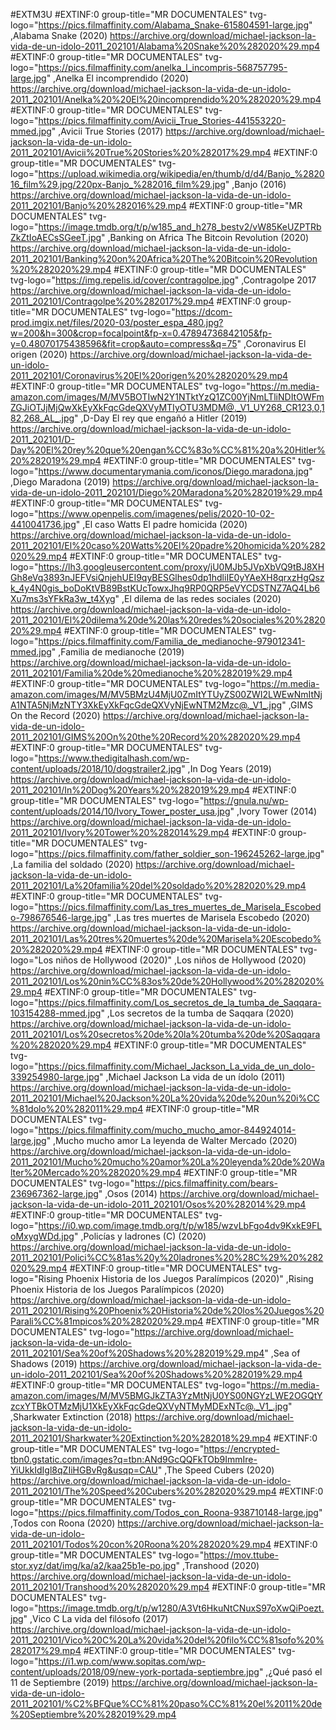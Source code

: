 
#EXTM3U
#EXTINF:0 group-title="MR DOCUMENTALES" tvg-logo="https://pics.filmaffinity.com/Alabama_Snake-615804591-large.jpg" ,Alabama Snake (2020)
https://archive.org/download/michael-jackson-la-vida-de-un-idolo-2011_202101/Alabama%20Snake%20%282020%29.mp4
#EXTINF:0 group-title="MR DOCUMENTALES" tvg-logo="https://pics.filmaffinity.com/anelka_l_incompris-568757795-large.jpg" ,Anelka  El incomprendido (2020)
https://archive.org/download/michael-jackson-la-vida-de-un-idolo-2011_202101/Anelka%20%20El%20incomprendido%20%282020%29.mp4
#EXTINF:0 group-title="MR DOCUMENTALES" tvg-logo="https://pics.filmaffinity.com/Avicii_True_Stories-441553220-mmed.jpg" ,Avicii True Stories (2017)
https://archive.org/download/michael-jackson-la-vida-de-un-idolo-2011_202101/Avicii%20True%20Stories%20%282017%29.mp4
#EXTINF:0 group-title="MR DOCUMENTALES" tvg-logo="https://upload.wikimedia.org/wikipedia/en/thumb/d/d4/Banjo_%282016_film%29.jpg/220px-Banjo_%282016_film%29.jpg" ,Banjo (2016)
https://archive.org/download/michael-jackson-la-vida-de-un-idolo-2011_202101/Banjo%20%282016%29.mp4
#EXTINF:0 group-title="MR DOCUMENTALES" tvg-logo="https://image.tmdb.org/t/p/w185_and_h278_bestv2/vW85KeUZPTRbZkZtIoAECsSGeeT.jpg" ,Banking on Africa The Bitcoin Revolution (2020)
https://archive.org/download/michael-jackson-la-vida-de-un-idolo-2011_202101/Banking%20on%20Africa%20The%20Bitcoin%20Revolution%20%282020%29.mp4
#EXTINF:0 group-title="MR DOCUMENTALES" tvg-logo="https://img.repelis.id/cover/contragolpe.jpg" ,Contragolpe 2017
https://archive.org/download/michael-jackson-la-vida-de-un-idolo-2011_202101/Contragolpe%20%282017%29.mp4
#EXTINF:0 group-title="MR DOCUMENTALES" tvg-logo="https://dcom-prod.imgix.net/files/2020-03/poster_espa_480.jpg?w=200&h=300&crop=focalpoint&fp-x=0.47894736842105&fp-y=0.48070175438596&fit=crop&auto=compress&q=75" ,Coronavirus El origen (2020)
https://archive.org/download/michael-jackson-la-vida-de-un-idolo-2011_202101/Coronavirus%20El%20origen%20%282020%29.mp4
#EXTINF:0 group-title="MR DOCUMENTALES" tvg-logo="https://m.media-amazon.com/images/M/MV5BOTIwN2Y1NTktYzQ1ZC00YjNmLTliNDItOWFmZGJiOTJjMjQwXkEyXkFqcGdeQXVyMTIyOTU3MDM@._V1_UY268_CR123,0,182,268_AL_.jpg" ,D-Day El rey que engañó a Hitler (2019)
https://archive.org/download/michael-jackson-la-vida-de-un-idolo-2011_202101/D-Day%20El%20rey%20que%20engan%CC%83o%CC%81%20a%20Hitler%20%282019%29.mp4
#EXTINF:0 group-title="MR DOCUMENTALES" tvg-logo="https://www.documentarymania.com/iconos/Diego.maradona.jpg" ,Diego Maradona (2019)
https://archive.org/download/michael-jackson-la-vida-de-un-idolo-2011_202101/Diego%20Maradona%20%282019%29.mp4
#EXTINF:0 group-title="MR DOCUMENTALES" tvg-logo="https://www.openpelis.com/imagenes/pelis/2020-10-02-4410041736.jpg" ,El caso Watts El padre homicida (2020)
https://archive.org/download/michael-jackson-la-vida-de-un-idolo-2011_202101/El%20caso%20Watts%20El%20padre%20homicida%20%282020%29.mp4
#EXTINF:0 group-title="MR DOCUMENTALES" tvg-logo="https://lh3.googleusercontent.com/proxy/jU0MJb5JVpXbVQ9tBJ8XHGh8eVq3893nJEFVsiQnjehUEI9qyBESGlhes0dp1hdliIE0yYAeXH8qrxzHgQszk_4y4N0gis_boDoKtVB89BstKUcTowxJhq9RP0QRP5eVYCDSTNZ7AQ4Lb6Xu7ms3sYFkRa3w_t4Xyg" ,El dilema de las redes sociales (2020)
https://archive.org/download/michael-jackson-la-vida-de-un-idolo-2011_202101/El%20dilema%20de%20las%20redes%20sociales%20%282020%29.mp4
#EXTINF:0 group-title="MR DOCUMENTALES" tvg-logo="https://pics.filmaffinity.com/Familia_de_medianoche-979012341-mmed.jpg" ,Familia de medianoche (2019)
https://archive.org/download/michael-jackson-la-vida-de-un-idolo-2011_202101/Familia%20de%20medianoche%20%282019%29.mp4
#EXTINF:0 group-title="MR DOCUMENTALES" tvg-logo="https://m.media-amazon.com/images/M/MV5BMzU4MjU0ZmItYTUyZS00ZWI2LWEwNmItNjA1NTA5NjMzNTY3XkEyXkFqcGdeQXVyNjEwNTM2Mzc@._V1_.jpg" ,GIMS On the Record (2020)
https://archive.org/download/michael-jackson-la-vida-de-un-idolo-2011_202101/GIMS%20On%20the%20Record%20%282020%29.mp4
#EXTINF:0 group-title="MR DOCUMENTALES" tvg-logo="https://www.thedigitalhash.com/wp-content/uploads/2018/10/dogstrailer2.jpg" ,In Dog Years (2019)
https://archive.org/download/michael-jackson-la-vida-de-un-idolo-2011_202101/In%20Dog%20Years%20%282019%29.mp4
#EXTINF:0 group-title="MR DOCUMENTALES" tvg-logo="https://gnula.nu/wp-content/uploads/2014/10/Ivory_Tower_poster_usa.jpg" ,Ivory Tower (2014)
https://archive.org/download/michael-jackson-la-vida-de-un-idolo-2011_202101/Ivory%20Tower%20%282014%29.mp4
#EXTINF:0 group-title="MR DOCUMENTALES" tvg-logo="https://pics.filmaffinity.com/father_soldier_son-196245262-large.jpg" ,La familia del soldado (2020)
https://archive.org/download/michael-jackson-la-vida-de-un-idolo-2011_202101/La%20familia%20del%20soldado%20%282020%29.mp4
#EXTINF:0 group-title="MR DOCUMENTALES" tvg-logo="https://pics.filmaffinity.com/Las_tres_muertes_de_Marisela_Escobedo-798676546-large.jpg" ,Las tres muertes de Marisela Escobedo (2020)
https://archive.org/download/michael-jackson-la-vida-de-un-idolo-2011_202101/Las%20tres%20muertes%20de%20Marisela%20Escobedo%20%282020%29.mp4
#EXTINF:0 group-title="MR DOCUMENTALES" tvg-logo="Los niños de Hollywood (2020)" ,Los niños de Hollywood (2020)
https://archive.org/download/michael-jackson-la-vida-de-un-idolo-2011_202101/Los%20nin%CC%83os%20de%20Hollywood%20%282020%29.mp4
#EXTINF:0 group-title="MR DOCUMENTALES" tvg-logo="https://pics.filmaffinity.com/Los_secretos_de_la_tumba_de_Saqqara-103154288-mmed.jpg" ,Los secretos de la tumba de Saqqara (2020)
https://archive.org/download/michael-jackson-la-vida-de-un-idolo-2011_202101/Los%20secretos%20de%20la%20tumba%20de%20Saqqara%20%282020%29.mp4
#EXTINF:0 group-title="MR DOCUMENTALES" tvg-logo="https://pics.filmaffinity.com/Michael_Jackson_La_vida_de_un_dolo-339254980-large.jpg" ,Michael Jackson La vida de un ídolo (2011)
https://archive.org/download/michael-jackson-la-vida-de-un-idolo-2011_202101/Michael%20Jackson%20La%20vida%20de%20un%20i%CC%81dolo%20%282011%29.mp4
#EXTINF:0 group-title="MR DOCUMENTALES" tvg-logo="https://pics.filmaffinity.com/mucho_mucho_amor-844924014-large.jpg" ,Mucho mucho amor La leyenda de Walter Mercado (2020)
https://archive.org/download/michael-jackson-la-vida-de-un-idolo-2011_202101/Mucho%20mucho%20amor%20La%20leyenda%20de%20Walter%20Mercado%20%282020%29.mp4
#EXTINF:0 group-title="MR DOCUMENTALES" tvg-logo="https://pics.filmaffinity.com/bears-236967362-large.jpg" ,Osos (2014)
https://archive.org/download/michael-jackson-la-vida-de-un-idolo-2011_202101/Osos%20%282014%29.mp4
#EXTINF:0 group-title="MR DOCUMENTALES" tvg-logo="https://i0.wp.com/image.tmdb.org/t/p/w185/wzvLbFgo4dv9KxkE9FLoMxygWDd.jpg" ,Policías y ladrones (C) (2020)
https://archive.org/download/michael-jackson-la-vida-de-un-idolo-2011_202101/Polici%CC%81as%20y%20ladrones%20%28C%29%20%282020%29.mp4
#EXTINF:0 group-title="MR DOCUMENTALES" tvg-logo="Rising Phoenix Historia de los Juegos Paralímpicos (2020)" ,Rising Phoenix Historia de los Juegos Paralímpicos (2020)
https://archive.org/download/michael-jackson-la-vida-de-un-idolo-2011_202101/Rising%20Phoenix%20Historia%20de%20los%20Juegos%20Parali%CC%81mpicos%20%282020%29.mp4
#EXTINF:0 group-title="MR DOCUMENTALES" tvg-logo="https://archive.org/download/michael-jackson-la-vida-de-un-idolo-2011_202101/Sea%20of%20Shadows%20%282019%29.mp4" ,Sea of Shadows (2019)
https://archive.org/download/michael-jackson-la-vida-de-un-idolo-2011_202101/Sea%20of%20Shadows%20%282019%29.mp4
#EXTINF:0 group-title="MR DOCUMENTALES" tvg-logo="https://m.media-amazon.com/images/M/MV5BMGJkZTA3YzMtNjU0YS00NGYzLWE2OGQtYzcxYTBkOTMzMjU1XkEyXkFqcGdeQXVyNTMyMDExNTc@._V1_.jpg" ,Sharkwater Extinction (2018)
https://archive.org/download/michael-jackson-la-vida-de-un-idolo-2011_202101/Sharkwater%20Extinction%20%282018%29.mp4
#EXTINF:0 group-title="MR DOCUMENTALES" tvg-logo="https://encrypted-tbn0.gstatic.com/images?q=tbn:ANd9GcQQFkTOb9ImmIre-YiUkkIdIgl8qZIiHGBvRg&usqp=CAU" ,The Speed Cubers (2020)
https://archive.org/download/michael-jackson-la-vida-de-un-idolo-2011_202101/The%20Speed%20Cubers%20%282020%29.mp4
#EXTINF:0 group-title="MR DOCUMENTALES" tvg-logo="https://pics.filmaffinity.com/Todos_con_Roona-938710148-large.jpg" ,Todos con Roona (2020)
https://archive.org/download/michael-jackson-la-vida-de-un-idolo-2011_202101/Todos%20con%20Roona%20%282020%29.mp4
#EXTINF:0 group-title="MR DOCUMENTALES" tvg-logo="https://mov.ttube-stor.xyz/dat/img/ka/a2/kaa25b1e-po.jpg" ,Transhood (2020)
https://archive.org/download/michael-jackson-la-vida-de-un-idolo-2011_202101/Transhood%20%282020%29.mp4
#EXTINF:0 group-title="MR DOCUMENTALES" tvg-logo="https://image.tmdb.org/t/p/w1280/A3Vt6HkuNtCNuxS97oXwQiPoezt.jpg" ,Vico C La vida del filósofo (2017)
https://archive.org/download/michael-jackson-la-vida-de-un-idolo-2011_202101/Vico%20C%20La%20vida%20del%20filo%CC%81sofo%20%282017%29.mp4
#EXTINF:0 group-title="MR DOCUMENTALES" tvg-logo="https://i1.wp.com/www.sopitas.com/wp-content/uploads/2018/09/new-york-portada-septiembre.jpg" ,¿Qué pasó el 11 de Septiembre (2019)
https://archive.org/download/michael-jackson-la-vida-de-un-idolo-2011_202101/%C2%BFQue%CC%81%20paso%CC%81%20el%2011%20de%20Septiembre%20%282019%29.mp4
